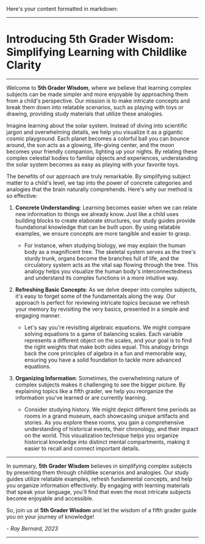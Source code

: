 Here's your content formatted in markdown:

---

# Introducing 5th Grader Wisdom: Simplifying Learning with Childlike Clarity

---

Welcome to **5th Grader Wisdom**, where we believe that learning complex subjects can be made simpler and more enjoyable by approaching them from a child's perspective. Our mission is to make intricate concepts and break them down into relatable scenarios, such as playing with toys or drawing, providing study materials that utilize these analogies.

Imagine learning about the solar system. Instead of diving into scientific jargon and overwhelming details, we help you visualize it as a gigantic cosmic playground. Each planet becomes a colorful ball you can bounce around, the sun acts as a glowing, life-giving center, and the moon becomes your friendly companion, lighting up your nights. By relating these complex celestial bodies to familiar objects and experiences, understanding the solar system becomes as easy as playing with your favorite toys.

The benefits of our approach are truly remarkable. By simplifying subject matter to a child's level, we tap into the power of concrete categories and analogies that the brain naturally comprehends. Here's why our method is so effective:

1. **Concrete Understanding**: Learning becomes easier when we can relate new information to things we already know. Just like a child uses building blocks to create elaborate structures, our study guides provide foundational knowledge that can be built upon. By using relatable examples, we ensure concepts are more tangible and easier to grasp.
    - For instance, when studying biology, we may explain the human body as a magnificent tree. The skeletal system serves as the tree's sturdy trunk, organs become the branches full of life, and the circulatory system acts as the vital sap flowing through the tree. This analogy helps you visualize the human body's interconnectedness and understand its complex functions in a more intuitive way.

2. **Refreshing Basic Concepts**: As we delve deeper into complex subjects, it's easy to forget some of the fundamentals along the way. Our approach is perfect for reviewing intricate topics because we refresh your memory by revisiting the very basics, presented in a simple and engaging manner.
    - Let's say you're revisiting algebraic equations. We might compare solving equations to a game of balancing scales. Each variable represents a different object on the scales, and your goal is to find the right weights that make both sides equal. This analogy brings back the core principles of algebra in a fun and memorable way, ensuring you have a solid foundation to tackle more advanced equations.

3. **Organizing Information**: Sometimes, the overwhelming nature of complex subjects makes it challenging to see the bigger picture. By explaining topics like a fifth grader, we help you reorganize the information you've learned or are currently learning.
    - Consider studying history. We might depict different time periods as rooms in a grand museum, each showcasing unique artifacts and stories. As you explore these rooms, you gain a comprehensive understanding of historical events, their chronology, and their impact on the world. This visualization technique helps you organize historical knowledge into distinct mental compartments, making it easier to recall and connect important details.

---

In summary, **5th Grader Wisdom** believes in simplifying complex subjects by presenting them through childlike scenarios and analogies. Our study guides utilize relatable examples, refresh fundamental concepts, and help you organize information effectively. By engaging with learning materials that speak your language, you'll find that even the most intricate subjects become enjoyable and accessible.

So, join us at **5th Grader Wisdom** and let the wisdom of a fifth grader guide you on your journey of knowledge!

*- Ray Bernard, 2023*

---